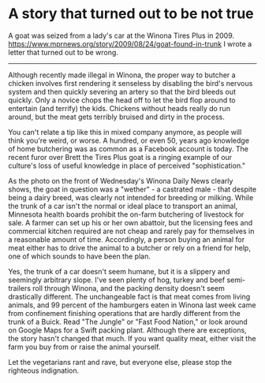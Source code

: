 # A story that turned out to be not true

A goat was seized from a lady's car at the Winona Tires Plus in 2009. 
<https://www.mprnews.org/story/2009/08/24/goat-found-in-trunk>
I wrote a letter that turned out to be wrong.

*** 

Although recently made illegal in Winona, the proper way to butcher a chicken involves first rendering it senseless by disabling the bird's nervous system and then quickly severing an artery so that the bird bleeds out quickly. Only a novice chops the head off to let the bird flop around to entertain (and terrify) the kids. Chickens without heads really do run around, but the meat gets terribly bruised and dirty in the process.

You can't relate a tip like this in mixed company anymore, as people will think you're weird, or worse. A hundred, or even 50, years ago knowledge of home butchering was as common as a Facebook account is today. The recent furor over Brett the Tires Plus goat is a ringing example of our culture's loss of useful knowledge in place of perceived "sophistication."

As the photo on the front of Wednesday's Winona Daily News clearly shows, the goat in question was a "wether" - a castrated male - that despite being a dairy breed, was clearly not intended for breeding or milking. While the trunk of a car isn't the normal or ideal place to transport an animal, Minnesota health boards prohibit the on-farm butchering of livestock for sale. A farmer can set up his or her own abattoir, but the licensing fees and commercial kitchen required are not cheap and rarely pay for themselves in a reasonable amount of time. Accordingly, a person buying an animal for meat either has to drive the animal to a butcher or rely on a friend for help, one of which sounds to have been the plan.

Yes, the trunk of a car doesn't seem humane, but it is a slippery and seemingly arbitrary slope. I've seen plenty of hog, turkey and beef semi-trailers roll through Winona, and the packing density doesn't seem drastically different. The unchangeable fact is that meat comes from living animals, and 99 percent of the hamburgers eaten in Winona last week came from confinement finishing operations that are hardly different from the trunk of a Buick. Read "The Jungle" or "Fast Food Nation," or look around on Google Maps for a Swift packing plant. Although there are exceptions, the story hasn't changed that much. If you want quality meat, either visit the farm you buy from or raise the animal yourself.

Let the vegetarians rant and rave, but everyone else, please stop the righteous indignation.

